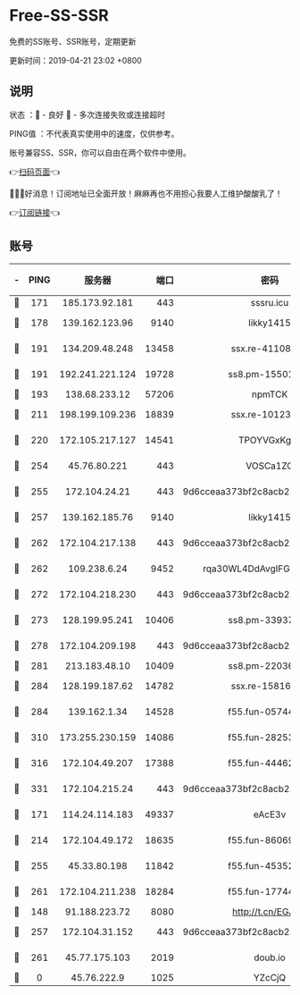 # Free-SS-SSR

免费的SS账号、SSR账号，定期更新

更新时间：2019-04-21 23:02 +0800

## 说明

状态     ：🙂 - 良好 🙁 - 多次连接失败或连接超时

PING值   ：不代表真实使用中的速度，仅供参考。

账号兼容SS、SSR，你可以自由在两个软件中使用。

👉[扫码页面](https://liesauer.github.io/Free-SS-SSR/)👈

🎉🎉🎉好消息！订阅地址已全面开放！麻麻再也不用担心我要人工维护酸酸乳了！

👉[订阅链接](https://www.liesauer.net/yogurt/subscribe?ACCESS_TOKEN=DAYxR3mMaZAsaqUb)👈

## 账号

|-|PING|服务器|端口|密码|加密方式|区域|
|:----:|:----:|:-----:|-----:|:----:|:----:|:----:|
|🙂|171|185.173.92.181|443|sssru.icu|rc4-md5|RU|
|🙂|178|139.162.123.96|9140|likky1415|aes-256-cfb|JP|
|🙂|191|134.209.48.248|13458|ssx.re-41108917|aes-256-cfb|US|
|🙂|191|192.241.221.124|19728|ss8.pm-15501985|aes-256-cfb|US|
|🙂|193|138.68.233.12|57206|npmTCK|rc4-md5|US|
|🙂|211|198.199.109.236|18839|ssx.re-10123723|aes-256-cfb|US|
|🙂|220|172.105.217.127|14541|TPOYVGxKglpi|aes-256-cfb|JP|
|🙂|254|45.76.80.221|443|VOSCa1ZG|aes-256-cfb|DE|
|🙂|255|172.104.24.21|443|9d6cceaa373bf2c8acb22e60b6a58be6|aes-256-cfb|US|
|🙂|257|139.162.185.76|9140|likky1415|aes-256-cfb|DE|
|🙂|262|172.104.217.138|443|9d6cceaa373bf2c8acb22e60b6a58be6|aes-256-cfb|US|
|🙂|262|109.238.6.24|9452|rqa30WL4DdAvgIFG6Fs3znzTa|aes-256-cfb|FR|
|🙂|272|172.104.218.230|443|9d6cceaa373bf2c8acb22e60b6a58be6|aes-256-cfb|US|
|🙂|273|128.199.95.241|10406|ss8.pm-33937991|aes-256-cfb|SG|
|🙂|278|172.104.209.198|443|9d6cceaa373bf2c8acb22e60b6a58be6|aes-256-cfb|US|
|🙂|281|213.183.48.10|10409|ss8.pm-22036959|rc4-md5|RU|
|🙂|284|128.199.187.62|14782|ssx.re-15816563|aes-256-cfb|SG|
|🙂|284|139.162.1.34|14528|f55.fun-05744880|aes-256-cfb|SG|
|🙂|310|173.255.230.159|14086|f55.fun-28253939|aes-256-cfb|US|
|🙂|316|172.104.49.207|17388|f55.fun-44462258|aes-256-cfb|SG|
|🙂|331|172.104.215.24|443|9d6cceaa373bf2c8acb22e60b6a58be6|aes-256-cfb|US|
|🙂|171|114.24.114.183|49337|eAcE3v|chacha20-ietf|TW|
|🙂|214|172.104.49.172|18635|f55.fun-86069991|aes-256-cfb|SG|
|🙂|255|45.33.80.198|11842|f55.fun-45352545|aes-256-cfb|US|
|🙂|261|172.104.211.238|18284|f55.fun-17744307|aes-256-cfb|US|
|🙁|148|91.188.223.72|8080|http://t.cn/EGJIyrl|rc4-md5|RU|
|🙁|257|172.104.31.152|443|9d6cceaa373bf2c8acb22e60b6a58be6|aes-256-cfb|US|
|🙁|261|45.77.175.103|2019|doub.io|aes-128-ctr|SG|
|🙁|0|45.76.222.9|1025|YZcCjQ|rc4-md5|JP|
